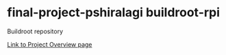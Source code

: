 # final-project-pshiralagi buildroot-rpi

Buildroot repository

[Link to Project Overview page](https://github.com/cu-ecen-5013/final-project-pshiralagi/wiki/Project-Overview)
